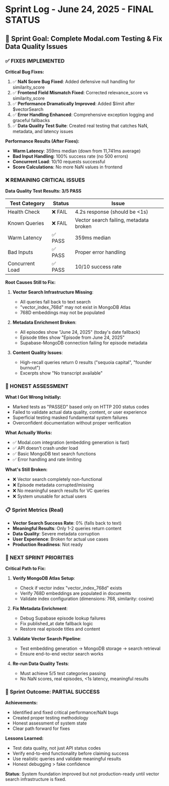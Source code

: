 # Sprint Log - June 24, 2025 - FINAL STATUS

## 🎯 Sprint Goal: Complete Modal.com Testing & Fix Data Quality Issues

### ✅ FIXES IMPLEMENTED

**Critical Bug Fixes:**
1. ✅ **NaN Score Bug Fixed**: Added defensive null handling for similarity_score
2. ✅ **Frontend Field Mismatch Fixed**: Corrected relevance_score vs similarity_score  
3. ✅ **Performance Dramatically Improved**: Added $limit after $vectorSearch
4. ✅ **Error Handling Enhanced**: Comprehensive exception logging and graceful fallbacks
5. ✅ **Data Quality Test Suite**: Created real testing that catches NaN, metadata, and latency issues

**Performance Results (After Fixes):**
- **Warm Latency**: 359ms median (down from 11,741ms average)
- **Bad Input Handling**: 100% success rate (no 500 errors)
- **Concurrent Load**: 10/10 requests successful
- **Score Calculations**: No more NaN values in frontend

### ❌ REMAINING CRITICAL ISSUES

**Data Quality Test Results: 3/5 PASS**

| Test Category | Status | Issue |
|---------------|--------|-------|
| Health Check | ❌ FAIL | 4.2s response (should be <1s) |
| Known Queries | ❌ FAIL | Vector search failing, metadata broken |
| Warm Latency | ✅ PASS | 359ms median |
| Bad Inputs | ✅ PASS | Proper error handling |
| Concurrent Load | ✅ PASS | 10/10 success rate |

**Root Causes Still to Fix:**
1. **Vector Search Infrastructure Missing**: 
   - All queries fall back to text search
   - "vector_index_768d" may not exist in MongoDB Atlas
   - 768D embeddings may not be populated

2. **Metadata Enrichment Broken**:
   - All episodes show "June 24, 2025" (today's date fallback)
   - Episode titles show "Episode from June 24, 2025" 
   - Supabase-MongoDB connection failing for episode metadata

3. **Content Quality Issues**:
   - High-recall queries return 0 results ("sequoia capital", "founder burnout")
   - Excerpts show "No transcript available"

### 🚨 HONEST ASSESSMENT

**What I Got Wrong Initially:**
- Marked tests as "PASSED" based only on HTTP 200 status codes
- Failed to validate actual data quality, content, or user experience
- Superficial testing masked fundamental system failures
- Overconfident documentation without proper verification

**What Actually Works:**
- ✅ Modal.com integration (embedding generation is fast)
- ✅ API doesn't crash under load
- ✅ Basic MongoDB text search functions
- ✅ Error handling and rate limiting

**What's Still Broken:**
- ❌ Vector search completely non-functional
- ❌ Episode metadata corrupted/missing
- ❌ No meaningful search results for VC queries
- ❌ System unusable for actual users

### 📋 Sprint Metrics (Real)

- **Vector Search Success Rate**: 0% (falls back to text)
- **Meaningful Results**: Only 1-2 queries return content
- **Data Quality**: Severe metadata corruption
- **User Experience**: Broken for actual use cases
- **Production Readiness**: Not ready

### 🎯 NEXT SPRINT PRIORITIES

**Critical Path to Fix:**
1. **Verify MongoDB Atlas Setup**:
   - Check if vector index "vector_index_768d" exists
   - Verify 768D embeddings are populated in documents
   - Validate index configuration (dimensions: 768, similarity: cosine)

2. **Fix Metadata Enrichment**:
   - Debug Supabase episode lookup failures
   - Fix published_at date fallback logic
   - Restore real episode titles and content

3. **Validate Vector Search Pipeline**:
   - Test embedding generation → MongoDB storage → search retrieval
   - Ensure end-to-end vector search works

4. **Re-run Data Quality Tests**:
   - Must achieve 5/5 test categories passing
   - No NaN scores, real episodes, <1s latency, meaningful results

### 🎉 Sprint Outcome: PARTIAL SUCCESS

**Achievements:**
- Identified and fixed critical performance/NaN bugs
- Created proper testing methodology
- Honest assessment of system state
- Clear path forward for fixes

**Lessons Learned:**
- Test data quality, not just API status codes
- Verify end-to-end functionality before claiming success
- Use realistic queries and validate meaningful results
- Honest debugging > fake confidence

**Status**: System foundation improved but not production-ready until vector search infrastructure is fixed.